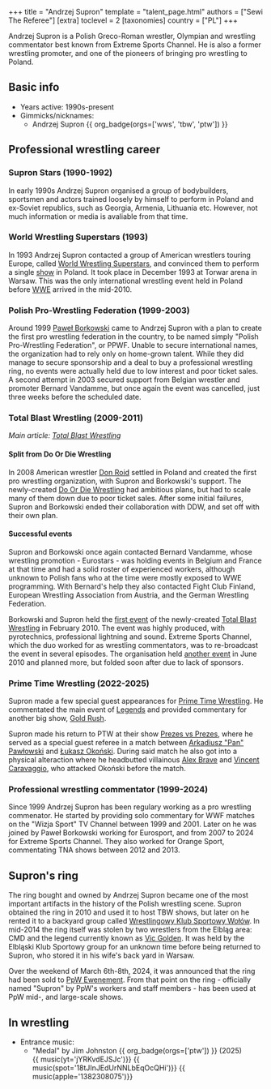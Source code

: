 +++
title = "Andrzej Supron"
template = "talent_page.html"
authors = ["Sewi The Referee"]
[extra]
toclevel = 2
[taxonomies]
country = ["PL"]
+++

Andrzej Supron is a Polish Greco-Roman wrestler, Olympian and wrestling commentator best known from Extreme Sports Channel. He is also a former wrestling promoter, and one of the pioneers of bringing pro wrestling to Poland.

## Basic info

* Years active: 1990s-present
* Gimmicks/nicknames:
  - Andrzej Supron {{ org_badge(orgs=['wws', 'tbw', 'ptw']) }}

## Professional wrestling career

### Supron Stars (1990-1992)

In early 1990s Andrzej Supron organised a group of bodybuilders, sportsmen and actors trained loosely by himself to perform in Poland and ex-Soviet republics, such as Georgia, Armenia, Lithuania etc. However, not much information or media is avaliable from that time. 

### World Wrestling Superstars (1993)

In 1993 Andrzej Supron contacted a group of American wrestlers touring Europe, called [World Wrestling Superstars](@/o/wws.md), and convinced them to perform a single [show](@/e/wws/1993-12-14-wws-world-wrestling-superstars.md) in Poland. It took place in December 1993 at Torwar arena in Warsaw. This was the only international wrestling event held in Poland before [WWE](@/o/wwe.md) arrived in the mid-2010.

### Polish Pro-Wrestling Federation (1999-2003)

Around 1999 [Paweł Borkowski](@/w/pawel-borkowski.md) came to Andrzej Supron with a plan to create the first pro wrestling federation in the country, to be named simply "Polish Pro-Wrestling Federation", or PPWF. Unable to secure international names, the organization had to rely only on home-grown talent. While they did manage to secure sponsorship and a deal to buy a professional wrestling ring, no events were actually held due to low interest and poor ticket sales. A second attempt in 2003 secured support from Belgian wrestler and promoter Bernard Vandamme, but once again the event was cancelled, just three weeks before the scheduled date.

### Total Blast Wrestling (2009-2011)

_Main article: [Total Blast Wrestling](@/o/tbw.md)_

#### Split from Do Or Die Wrestling

In 2008 American wrestler [Don Roid](@/w/don-roid.md) settled in Poland and created the first pro wrestling organization, with Supron and Borkowski's support. The newly-created [Do Or Die Wrestling](@/o/ddw.md) had ambitious plans, but had to scale many of them down due to poor ticket sales. After some initial failures, Supron and Borkowski ended their collaboration with DDW, and set off with their own plan.

#### Successful events

Supron and Borkowski once again contacted Bernard Vandamme, whose wrestling promotion - Eurostars - was holding events in Belgium and France at that time and had a solid roster of experienced workers, although unknown to Polish fans who at the time were mostly exposed to WWE programming. With Bernard's help they also contacted Fight Club Finland, European Wrestling Association from Austria, and the German Wrestling Federation.

Borkowski and Supron held the [first event](@/e/tbw/2010-02-27-tbw-1.md) of the newly-created [Total Blast Wrestling](@/o/tbw.md) in February 2010. The event was highly produced, with pyrotechnics, professional lightning and sound. Extreme Sports Channel, which the duo worked for as wrestling commentators, was to re-broadcast the event in several episodes. The organisation held [another event](@/e/tbw/2010-06-05-tbw-2.md) in June 2010 and planned more, but folded soon after due to lack of sponsors.

### Prime Time Wrestling (2022-2025)

Supron made a few special guest appearances for [Prime Time Wrestling](@/o/ptw.md). He commentated the main event of [Legends](@/e/ptw/2022-11-26-ptw-3-legends.md) and provided commentary for another big show, [Gold Rush](@/e/ptw/2024-02-03-ptw-5-gold-rush.md). 

Supron made his return to PTW at their show [Prezes vs Prezes](@/e/ptw/2025-04-12-ptw-prezes-vs-prezes.md), where he served as a special guest referee in a match between [Arkadiusz "Pan" Pawłowski](@/w/pan-pawlowski.md) and [Łukasz Okoński](@/w/lukasz-okonski.md). During said match he also got into a physical alteraction where he headbutted villainous [Alex Brave](@/w/alex-brave.md) and [Vincent Caravaggio](@/w/vincent-caravaggio.md), who attacked Okoński before the match.

### Professional wrestling commentator (1999-2024)

Since 1999 Andrzej Supron has been regulary working as a pro wrestling commenator. He started by providing solo commentary for WWF matches on the "Wizja Sport" TV Channel between 1999 and 2001. 
Later on he was joined by Paweł Borkowski working for Eurosport, and from 2007 to 2024 for Extreme Sports Channel. 
They also worked for Orange Sport, commentating TNA shows between 2012 and 2013. 

## Supron's ring

The ring bought and owned by Andrzej Supron became one of the most important artifacts in the history of the Polish wrestling scene. Supron obtained the ring in 2010 and used it to host TBW shows, but later on he rented it to a backyard group called [Wrestlingowy Klub Sportowy Wołów](@/o/wksw.md). In mid-2014 the ring itself was stolen by two wrestlers from the Elbląg area: CMD and the legend currently known as [Vic Golden](@/w/vic-golden.md). It was held by the Elbląski Klub Sportowy group for an unknown time before being returned to Supron, who stored it in his wife's back yard in Warsaw. 

Over the weekend of March 6th-8th, 2024, it was announced that the ring had been sold to [PpW Ewenement](@/o/ppw.md). From that point on the ring - officially named "Supron" by PpW's workers and staff members - has been used at PpW mid-, and large-scale shows.

## In wrestling

* Entrance music:
  - "Medal" by Jim Johnston
 {{ org_badge(orgs=['ptw']) }} (2025) <br>
 {{ music(yt='jYRKvdEJSJc')}}
 {{ music(spot='18tJInJEdUrNNLbEqOcQHi')}}
 {{ music(apple='1382308075')}}
